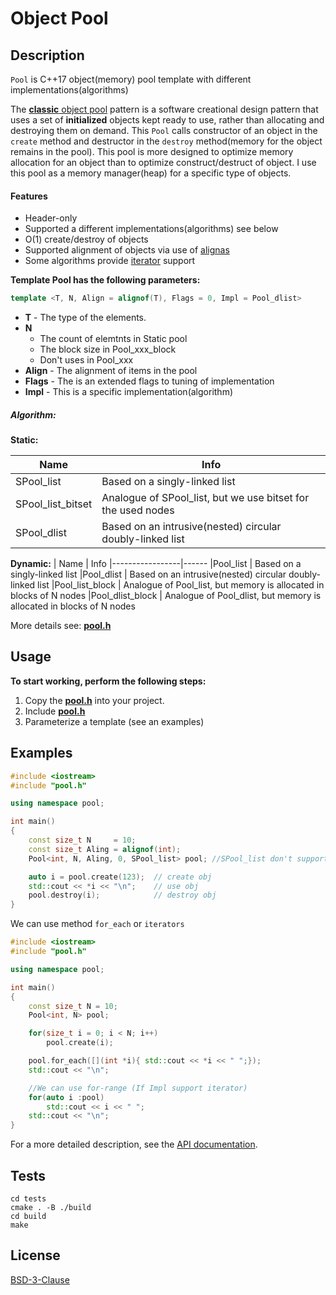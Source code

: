 # Object Pool


## Description

`Pool` is C++17 object(memory) pool template with different implementations(algorithms)

The [**classic** object pool](https://en.wikipedia.org/wiki/Object_pool_pattern) pattern is a software creational design pattern that uses a set of **initialized** objects kept ready to use, rather than allocating and destroying them on demand.
This `Pool` calls constructor of an object in the `create` method and destructor in the `destroy` method(memory for the object remains in the pool).
This pool is more designed to optimize memory allocation for an object than to optimize construct/destruct of object.
I use this pool as a memory manager(heap) for a specific type of objects.



#### Features

 - Header-only
 - Supported a different implementations(algorithms) see below
 - O(1) create/destroy of objects
 - Supported alignment of objects via use of [alignas](https://en.cppreference.com/w/cpp/language/alignas)
 - Some algorithms provide [iterator](https://devdocs.io/cpp/iterator) support



**Template Pool has the following parameters:**
```C++
template <T, N, Align = alignof(T), Flags = 0, Impl = Pool_dlist>
```

 *  **T** - The type of the elements.
 *  **N**
    - The count of elemtnts in Static pool
    - The block size in Pool_xxx_block
    - Don't uses in Pool_xxx
 *  **Align** - The alignment of items in the pool
 *  **Flags** - The is an extended flags to tuning of implementation
 *  **Impl**  - This is a specific implementation(algorithm)

##### Algorithm:

**Static:**

| Name             | Info
|------------------|------
|SPool_list        | Based on a singly-linked list
|SPool_list_bitset | Analogue of SPool_list, but we use bitset for the used nodes
|SPool_dlist       | Based on an intrusive(nested) circular doubly-linked list


**Dynamic:**
| Name            | Info
|-----------------|------
|Pool_list        | Based on a singly-linked list
|Pool_dlist       | Based on an intrusive(nested) circular doubly-linked list
|Pool_list_block  | Analogue of Pool_list, but memory is allocated in blocks of N nodes
|Pool_dlist_block | Analogue of Pool_dlist, but memory is allocated in blocks of N nodes


More details see: **[pool.h](./src/pool.h)**


## Usage

**To start working, perform the following steps:**

1. Copy the **[pool.h](./src/pool.h)** into your project.
2. Include **[pool.h](./src/pool.h)**
3. Parameterize a template (see an examples)


## Examples


```C++
#include <iostream>
#include "pool.h"

using namespace pool;

int main()
{
    const size_t N     = 10;
    const size_t Aling = alignof(int);
    Pool<int, N, Aling, 0, SPool_list> pool; //SPool_list don't support iterator

    auto i = pool.create(123);  // create obj
    std::cout << *i << "\n";    // use obj
    pool.destroy(i);            // destroy obj
}
```

We can use method `for_each` or `iterators`

```C++
#include <iostream>
#include "pool.h"

using namespace pool;

int main()
{
    const size_t N = 10;
    Pool<int, N> pool;

    for(size_t i = 0; i < N; i++)
        pool.create(i);

    pool.for_each([](int *i){ std::cout << *i << " ";});
    std::cout << "\n";

    //We can use for-range (If Impl support iterator)
    for(auto i :pool)
        std::cout << i << " ";
    std::cout << "\n";
}
```

For a more detailed description, see the [API documentation](doc/API.md).


## Tests

```
cd tests
cmake . -B ./build
cd build
make
```


## License

[BSD-3-Clause](./LICENSE)
